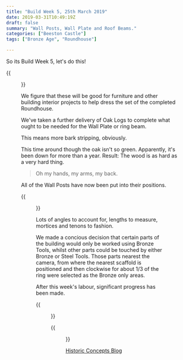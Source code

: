 ```yaml
---
title: "Build Week 5, 25th March 2019"
date: 2019-03-31T10:49:19Z
draft: false
summary: "Wall Posts, Wall Plate and Roof Beams."
categories: ["Beeston Castle"]
tags: ["Bronze Age", "Roundhouse"]

---
```

So its Build Week 5, let's do this!


{{<figure src="../larch-logs.jpg" caption="A quantity of Larch Logs has arrived at the site.">}}

We figure that these will be good for furniture and other building interior projects to help dress the set of the completed Roundhouse.

We've taken a further delivery of Oak Logs to complete what ought to be needed for the Wall Plate or ring beam.

This means more bark stripping, obviously.

This time around though the oak isn't so green. Apparently, it's been down for more than a year. 
Result: The wood is as hard as a very hard thing. 

> Oh my hands, my arms, my back.

All of the Wall Posts have now been put into their positions.

{{<figure src="../wall-plate-preparations.jpg" 
caption="When not stripping bark, its all hands to preparing the parts for the Wall Plate.">}}

Lots of angles to account for, lengths to measure, mortices and tenons to fashion. 

We made a concious decision that 
certain parts of the building would only be worked using Bronze Tools, whilst other parts could be touched 
by either Bronze or Steel Tools. Those parts nearest the camera, from where the nearest scaffold is positioned and 
then clockwise for about 1/3 of the ring were selected as the Bronze only areas.

After this week's labour, significant progress has been made.

{{<figure src="../roof-kit.jpg" caption="The Ash Poles are now a Roof Kit, waiting to be assembled.">}}

{{<figure src="../ready-for-hoisting.jpg" caption="Many of the parts for the Wall Plate are now ready and have been put into position ready for hoisting into position during the next Build Week.">}}

[Historic Concepts Blog](https://historicconcepts.co.uk/2019/03/29/beeston-bronze-age-structure-construction-week-4/)